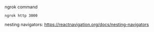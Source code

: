 ngrok command

```
ngrok http 3000
```

nesting navigators: https://reactnavigation.org/docs/nesting-navigators
